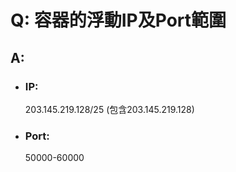 # Q: 容器的浮動IP及Port範圍

## A:

* ### IP:
  203.145.219.128/25
(包含203.145.219.128)

* ### Port:
   50000-60000